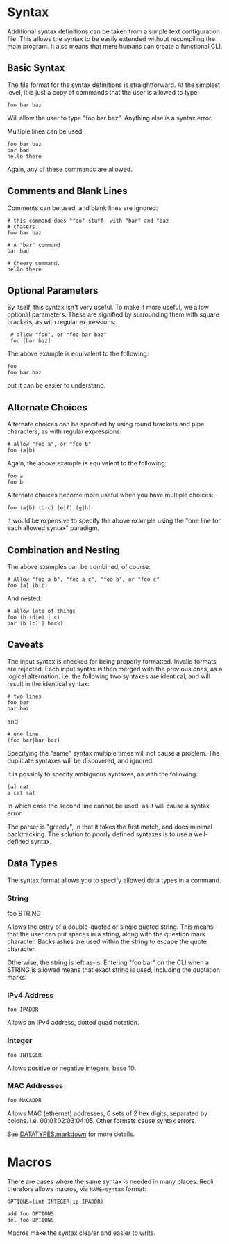# Syntax

Additional syntax definitions can be taken from a simple text
configuration file.  This allows the syntax to be easily extended
without recompiling the main program.  It also means that mere humans
can create a functional CLI.

## Basic Syntax

The file format for the syntax definitions is straightforward.  At the
simplest level, it is just a copy of commands that the user is allowed
to type:

    foo bar baz

Will allow the user to type "foo bar baz".  Anything else is a syntax
error.

Multiple lines can be used:

    foo bar baz
    bar bad
    hello there

Again, any of these commands are allowed.

## Comments and Blank Lines

Comments can be used, and blank lines are ignored:

    # this command does "foo" stuff, with "bar" and "baz
    # chasers.
    foo bar baz
    
    # A "bar" command
    bar bad
    
    # Cheery command.
    hello there

## Optional Parameters

By itself, this syntax isn't very useful.  To make it more useful, we
allow optional parameters.  These are signified by surrounding them
with square brackets, as with regular expressions:

     # allow "foo", or "foo bar baz"
     foo [bar baz]

The above example is equivalent to the following:

    foo
    foo bar baz

but it can be easier to understand.

## Alternate Choices

Alternate choices can be specified by using round brackets and pipe
characters, as with regular expressions:

    # allow "foo a", or "foo b"
    foo (a|b)

Again, the above example is equivalent to the following:

    foo a
    foo b

Alternate choices become more useful when you have multiple choices:

    foo (a|b) (b|c) (e|f) (g|h)

It would be expensive to specify the above example using the "one line
for each allowed syntax" paradigm.

## Combination and Nesting

The above examples can be combined, of course:

    # Allow "foo a b", "foo a c", "foo b", or "foo c"
    foo [a] (b|c)

And nested:

    # allow lots of things
    foo (b (d|e) | c)
    bar (b [c] | hack)

## Caveats

The input syntax is checked for being properly formatted.  Invalid
formats are rejected.  Each input syntax is then merged with the
previous ones, as a logical alternation.  i.e. the following two
syntaxes are identical, and will result in the identical syntax:

    # two lines
    foo bar
    bar baz

and

    # one line
    (foo bar|bar baz)

Specifying the "same" syntax multiple times will not cause a problem.
The duplicate syntaxes will be discovered, and ignored.

It is possibly to specify ambiguous syntaxes, as with the following:

    [a] cat
    a cat sat

In which case the second line cannot be used, as it will cause a
syntax error.

The parser is "greedy", in that it takes the first match, and does
minimal backtracking.  The solution to poorly defined syntaxes is to
use a well-defined syntax.

## Data Types

The syntax format allows you to specify allowed data types in a
command.


### String

  foo STRING

Allows the entry of a double-quoted or single quoted string.  This
means that the user can put spaces in a string, along with the
question mark character.  Backslashes are used within the string to
escape the quote character.

Otherwise, the string is left as-is.  Entering "foo bar" on the CLI
when a STRING is allowed means that exact string is used, including
the quotation marks.

### IPv4 Address

    foo IPADDR

Allows an IPv4 address, dotted quad notation.

### Integer

    foo INTEGER

Allows positive or negative integers, base 10.

### MAC Addresses

    foo MACADDR

Allows MAC (ethernet) addresses, 6 sets of 2 hex digits, separated by
colons.  i.e. 00:01:02:03:04:05.  Other formats cause syntax errors.

See [DATATYPES.markdown](DATATYPES.markdown) for more details.

# Macros

There are cases where the same syntax is needed in many places.  Recli
therefore allows macros, via `NAME=syntax` format:

    OPTIONS=(int INTEGER|ip IPADDR)
    
    add foo OPTIONS
    del foo OPTIONS

Macros make the syntax clearer and easier to write.
